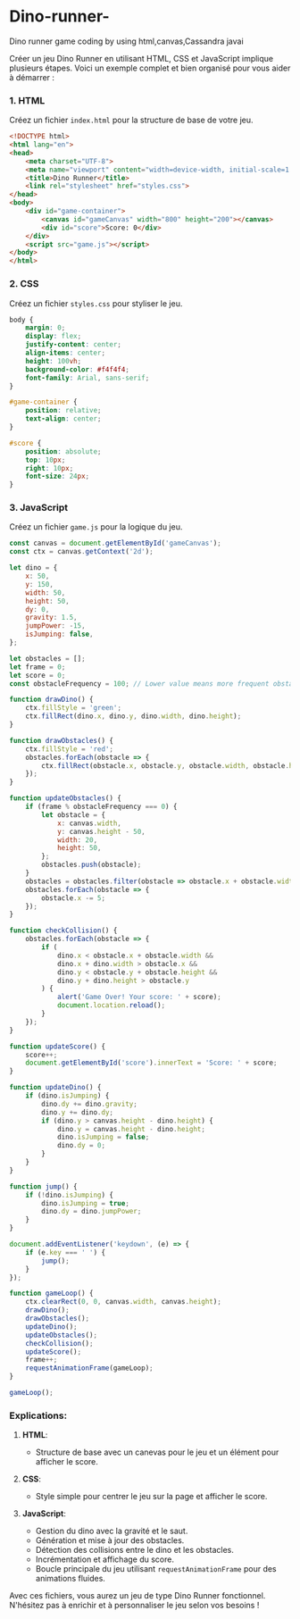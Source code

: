 # Dino-runner-
Dino runner game coding by using html,canvas,Cassandra javai


Créer un jeu Dino Runner en utilisant HTML, CSS et JavaScript implique plusieurs étapes. Voici un exemple complet et bien organisé pour vous aider à démarrer :

### 1. HTML

Créez un fichier `index.html` pour la structure de base de votre jeu.

```html
<!DOCTYPE html>
<html lang="en">
<head>
    <meta charset="UTF-8">
    <meta name="viewport" content="width=device-width, initial-scale=1.0">
    <title>Dino Runner</title>
    <link rel="stylesheet" href="styles.css">
</head>
<body>
    <div id="game-container">
        <canvas id="gameCanvas" width="800" height="200"></canvas>
        <div id="score">Score: 0</div>
    </div>
    <script src="game.js"></script>
</body>
</html>
```

### 2. CSS

Créez un fichier `styles.css` pour styliser le jeu.

```css
body {
    margin: 0;
    display: flex;
    justify-content: center;
    align-items: center;
    height: 100vh;
    background-color: #f4f4f4;
    font-family: Arial, sans-serif;
}

#game-container {
    position: relative;
    text-align: center;
}

#score {
    position: absolute;
    top: 10px;
    right: 10px;
    font-size: 24px;
}
```

### 3. JavaScript

Créez un fichier `game.js` pour la logique du jeu.

```javascript
const canvas = document.getElementById('gameCanvas');
const ctx = canvas.getContext('2d');

let dino = {
    x: 50,
    y: 150,
    width: 50,
    height: 50,
    dy: 0,
    gravity: 1.5,
    jumpPower: -15,
    isJumping: false,
};

let obstacles = [];
let frame = 0;
let score = 0;
const obstacleFrequency = 100; // Lower value means more frequent obstacles

function drawDino() {
    ctx.fillStyle = 'green';
    ctx.fillRect(dino.x, dino.y, dino.width, dino.height);
}

function drawObstacles() {
    ctx.fillStyle = 'red';
    obstacles.forEach(obstacle => {
        ctx.fillRect(obstacle.x, obstacle.y, obstacle.width, obstacle.height);
    });
}

function updateObstacles() {
    if (frame % obstacleFrequency === 0) {
        let obstacle = {
            x: canvas.width,
            y: canvas.height - 50,
            width: 20,
            height: 50,
        };
        obstacles.push(obstacle);
    }
    obstacles = obstacles.filter(obstacle => obstacle.x + obstacle.width > 0);
    obstacles.forEach(obstacle => {
        obstacle.x -= 5;
    });
}

function checkCollision() {
    obstacles.forEach(obstacle => {
        if (
            dino.x < obstacle.x + obstacle.width &&
            dino.x + dino.width > obstacle.x &&
            dino.y < obstacle.y + obstacle.height &&
            dino.y + dino.height > obstacle.y
        ) {
            alert('Game Over! Your score: ' + score);
            document.location.reload();
        }
    });
}

function updateScore() {
    score++;
    document.getElementById('score').innerText = 'Score: ' + score;
}

function updateDino() {
    if (dino.isJumping) {
        dino.dy += dino.gravity;
        dino.y += dino.dy;
        if (dino.y > canvas.height - dino.height) {
            dino.y = canvas.height - dino.height;
            dino.isJumping = false;
            dino.dy = 0;
        }
    }
}

function jump() {
    if (!dino.isJumping) {
        dino.isJumping = true;
        dino.dy = dino.jumpPower;
    }
}

document.addEventListener('keydown', (e) => {
    if (e.key === ' ') {
        jump();
    }
});

function gameLoop() {
    ctx.clearRect(0, 0, canvas.width, canvas.height);
    drawDino();
    drawObstacles();
    updateDino();
    updateObstacles();
    checkCollision();
    updateScore();
    frame++;
    requestAnimationFrame(gameLoop);
}

gameLoop();
```

### Explications:

1. **HTML**: 
   - Structure de base avec un canevas pour le jeu et un élément pour afficher le score.

2. **CSS**: 
   - Style simple pour centrer le jeu sur la page et afficher le score.

3. **JavaScript**:
   - Gestion du dino avec la gravité et le saut.
   - Génération et mise à jour des obstacles.
   - Détection des collisions entre le dino et les obstacles.
   - Incrémentation et affichage du score.
   - Boucle principale du jeu utilisant `requestAnimationFrame` pour des animations fluides.

Avec ces fichiers, vous aurez un jeu de type Dino Runner fonctionnel. N'hésitez pas à enrichir et à personnaliser le jeu selon vos besoins !
